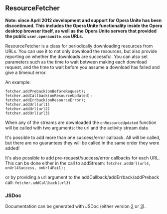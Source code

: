 ## ResourceFetcher

**Note: since April 2012 development and support for Opera Unite has been discontinued. This includes the Opera Unite functionality inside the Opera desktop browser itself, as well as the Opera Unite servers that provided the public `user.operaunite.com` URLs.**

ResourceFetcher is a class for periodically downloading resources from URLs. You can use it to not only download the resources, but also provide reporting on whether the downloads are successful. You can also set parameters such as the time to wait between making each download request, and the time to wait before you assume a download has failed and give a timeout error.

An example:
```var fetcher = new ResourceFetcher();
fetcher.addPreback(onBeforeRequest);
fetcher.addCallback(onResourceUpdated);
fetcher.addErrback(onResourceError);
fetcher.addUrl(url1)
fetcher.addUrl(url2)
fetcher.addUrl(url3)
```

When any of the streams are downloaded the `onResourceUpdated` function will be called with two arguments: the url and the activity stream data

It's possible to add more than one success/error callback. All will be called, but there are no guarantees they will be called in the same order they were added!

It's also possible to add pre-request/success/error callbacks for each URL. This can be done either in the call to addStream:
```fetcher.addUrl(url4, onUrl4Success, onUrl4Fail);```

or by providing a url argument to the addCallback/addErrback/addPreback call:
```fetcher.addCallback(url3)```

### JSDoc
Documentation can be generated with JSDoc (either version [2](http://code.google.com/p/jsdoc-toolkit/) or [3](https://github.com/micmath/jsdoc)).